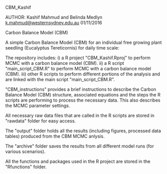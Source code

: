 CBM_Kashif

AUTHOR: Kashif Mahmud and Belinda Medlyn
k.mahmud@westernsydney.edu.au
01/11/2016

Carbon Balance Model (CBM)

A simple Carbon Balance Model (CBM) for an individual free growing plant seedling (Eucalyptus Tereticornis) for daily time scale:

The repository includes: 
i) a R project "CBM_Kashif.Rproj" to perform MCMC with a carbon balance model (CBM). 
ii) a R script "main_script_CBM.R" to perform MCMC with a carbon balance model (CBM). 
iii) other R scripts to perform different portions of the analysis and are linked with the main script "main_script_CBM.R".

"CBM_instructions" provides a brief instructions to describe the Carbon Balance Model (CBM) structure, associated equations and the steps the R scripts are performing to process the necessary data. This also describes the MCMC parameter settings.

All necessary raw data files that are called in the R scripts are stored in "rawdata" folder for easy access.

The "output" folder holds all the results (including figures, processed data tables) produced from the CBM MCMC anlysis. 

The "archive" folder saves the results from all different model runs (for various scenarios).

All the functions and packages used in the R project are stored in the "Rfunctions" folder.
